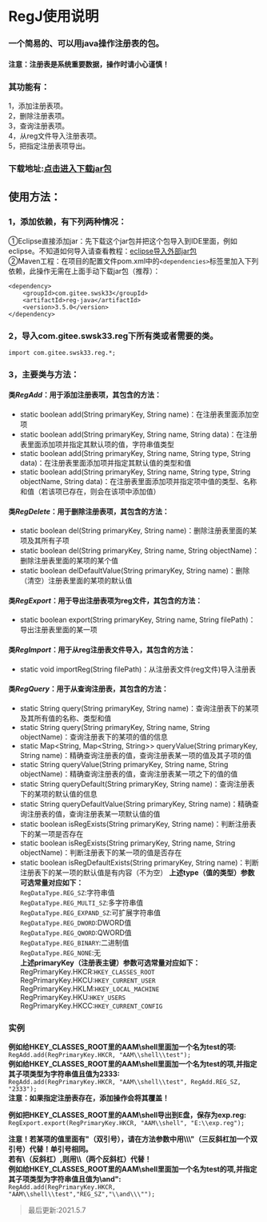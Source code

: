 # RegJ使用说明
### 一个简易的、可以用java操作注册表的包。
#### 注意：注册表是系统重要数据，操作时请小心谨慎！
### 其功能有：
1，添加注册表项。<br>
2，删除注册表项。<br>
3，查询注册表项。<br>
4，从reg文件导入注册表项。<br>
5，把指定注册表项导出。<br>
### 下载地址:[点击进入下载jar包](https://gitee.com/swsk33/RegJ/releases)
## 使用方法：
### 1，添加依赖，有下列两种情况：
①Eclipse直接添加jar：先下载这个jar包并把这个包导入到IDE里面，例如eclipse。不知道如何导入请查看教程：[eclipse导入外部jar包](https://blog.csdn.net/czbqoo01/article/details/72803450)<br>
②Maven工程：在项目的配置文件pom.xml中的```<dependencies>```标签里加入下列依赖，此操作无需在上面手动下载jar包（推荐）：<br>
```
<dependency>
    <groupId>com.gitee.swsk33</groupId>
    <artifactId>reg-java</artifactId>
    <version>3.5.0</version>
</dependency>
```
### 2，导入com.gitee.swsk33.reg下所有类或者需要的类。
```
import com.gitee.swsk33.reg.*;
```
### 3，主要类与方法：
#### 类*RegAdd*：用于添加注册表项，其包含的方法：
* static boolean add(String primaryKey, String name)：在注册表里面添加空项
* static boolean add(String primaryKey, String name, String data)：在注册表里面添加项并指定其默认项的值，字符串值类型
* static boolean add(String primaryKey, String name, String type, String data)：在注册表里面添加项并指定其默认值的类型和值
* static boolean add(String primaryKey, String name, String type, String objectName, String data)：在注册表里面添加项并指定项中值的类型、名称和值（若该项已存在，则会在该项中添加值）
#### 类*RegDelete*：用于删除注册表项，其包含的方法：
* static boolean del(String primaryKey, String name)：删除注册表里面的某项及其所有子项
* static boolean del(String primaryKey, String name, String objectName)：删除注册表里面的某项的某个值
* static boolean delDefaultValue(String primaryKey, String name)：删除（清空）注册表里面的某项的默认值
#### 类*RegExport*：用于导出注册表项为reg文件，其包含的方法：
* static boolean export(String primaryKey, String name, String filePath)：导出注册表里面的某一项
#### 类*RegImport*：用于从reg注册表文件导入，其包含的方法：
* static void importReg(String filePath)：从注册表文件(reg文件)导入注册表
#### 类*RegQuery*：用于从查询注册表，其包含的方法：
* static String query(String primaryKey, String name)：查询注册表下的某项及其所有值的名称、类型和值
* static String query(String primaryKey, String name, String objectName)：查询注册表下的某项的值的信息
* static Map<String, Map<String, String>> queryValue(String primaryKey, String name)：精确查询注册表的值，查询注册表某一项的值及其子项的值
* static String queryValue(String primaryKey, String name, String objectName)：精确查询注册表的值，查询注册表某一项之下的值的值
* static String queryDefault(String primaryKey, String name)：查询注册表下的某项的默认值的信息
* static String queryDefaultValue(String primaryKey, String name)：精确查询注册表的值，查询注册表某一项默认值的值
* static boolean isRegExists(String primaryKey, String name)：判断注册表下的某一项是否存在
* static boolean isRegExists(String primaryKey, String name, String objectName)：判断注册表下的某一项的值是否存在
* static boolean isRegDefaultExists(String primaryKey, String name)：判断注册表下的某一项的默认值是有内容（不为空）
**上述type（值的类型）参数可选常量对应如下：**<br>
```RegDataType.REG_SZ```:字符串值<br>
```RegDataType.REG_MULTI_SZ```:多字符串值<br>
```RegDataType.REG_EXPAND_SZ```:可扩展字符串值<br>
```RegDataType.REG_DWORD```:DWORD值<br>
```RegDataType.REG_QWORD```:QWORD值<br>
```RegDataType.REG_BINARY```:二进制值<br>
```RegDataType.REG_NONE```:无<br>
**上述primaryKey（注册表主键）参数可选常量对应如下：**<br>
RegPrimaryKey.HKCR:```HKEY_CLASSES_ROOT```<br>
RegPrimaryKey.HKCU:```HKEY_CURRENT_USER```<br>
RegPrimaryKey.HKLM:```HKEY_LOCAL_MACHINE```<br>
RegPrimaryKey.HKU:```HKEY_USERS```<br>
RegPrimaryKey.HKCC:```HKEY_CURRENT_CONFIG```<br>

### 实例
**例如给HKEY_CLASSES_ROOT里的AAM\shell里面加一个名为test的项:**<br>
```RegAdd.add(RegPrimaryKey.HKCR, "AAM\\shell\\test");```<br>
**例如给HKEY_CLASSES_ROOT里的AAM\shell里面加一个名为test的项,并指定其子项类型为字符串值且值为2333:**<br>
```RegAdd.add(RegPrimaryKey.HKCR, "AAM\\shell\\test", RegAdd.REG_SZ, "2333");```<br>
**注意：如果指定注册表存在，添加操作会将其覆盖！**<br>

**例如把HKEY_CLASSES_ROOT里的AAM\shell导出到E盘，保存为exp.reg:**<br>
```RegExport.export(RegPrimaryKey.HKCR, "AAM\\shell", "E:\\exp.reg");```<br>

**注意！若某项的值里面有"（双引号），请在方法参数中用\\\\\\"（三反斜杠加一个双引号）代替！单引号相同。**<br>
**若有\（反斜杠）,则用\\\\（两个反斜杠）代替！**<br>
**例如给HKEY_CLASSES_ROOT里的AAM\shell里面加一个名为test的项,并指定其子项类型为字符串值且值为\and":**<br>
```RegAdd.add(RegPrimaryKey.HKCR, "AAM\\shell\\test","REG_SZ","\\and\\\"");```<br>
>最后更新:2021.5.7